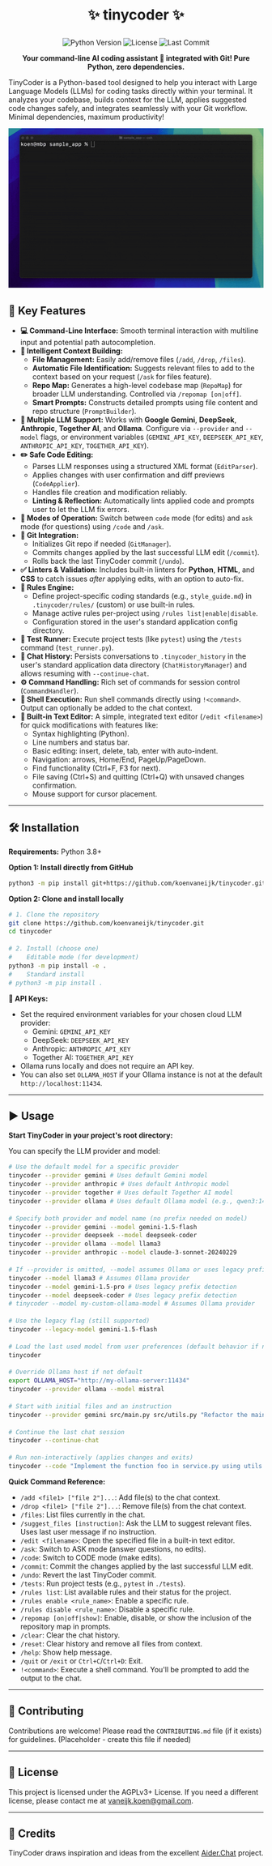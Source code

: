 

# <p align="center">✨ tinycoder ✨</p>

<p align="center">
  <img src="https://img.shields.io/badge/python-3.8+-blue.svg" alt="Python Version">
  <img src="https://img.shields.io/badge/license-AGPLv3-green.svg" alt="License">
  <img src="https://img.shields.io/github/last-commit/koenvaneijk/tinycoder" alt="Last Commit">
</p>

<p align="center">
  <strong>Your command-line AI coding assistant 🤖 integrated with Git! Pure Python, zero dependencies.</strong>
</p>

TinyCoder is a Python-based tool designed to help you interact with Large Language Models (LLMs) for coding tasks directly within your terminal. It analyzes your codebase, builds context for the LLM, applies suggested code changes safely, and integrates seamlessly with your Git workflow. Minimal dependencies, maximum productivity!

![TinyCoder Demo](https://github.com/koenvaneijk/tinycoder/blob/main/screenshots/demo.gif?raw=true)

## 🚀 Key Features

*   **💻 Command-Line Interface:** Smooth terminal interaction with multiline input and potential path autocompletion.
*   **🧠 Intelligent Context Building:**
    *   **File Management:** Easily add/remove files (`/add`, `/drop`, `/files`).
    *   **Automatic File Identification:** Suggests relevant files to add to the context based on your request (`/ask` for files feature).
    *   **Repo Map:** Generates a high-level codebase map (`RepoMap`) for broader LLM understanding. Controlled via `/repomap [on|off]`.
    *   **Smart Prompts:** Constructs detailed prompts using file content and repo structure (`PromptBuilder`).
*   **🤖 Multiple LLM Support:** Works with **Google Gemini**, **DeepSeek**, **Anthropic**, **Together AI**, and **Ollama**. Configure via `--provider` and `--model` flags, or environment variables (`GEMINI_API_KEY`, `DEEPSEEK_API_KEY`, `ANTHROPIC_API_KEY`, `TOGETHER_API_KEY`).
*   **✏️ Safe Code Editing:**
    *   Parses LLM responses using a structured XML format (`EditParser`).
    *   Applies changes with user confirmation and diff previews (`CodeApplier`).
    *   Handles file creation and modification reliably.
    *   **Linting & Reflection:** Automatically lints applied code and prompts user to let the LLM fix errors.
*   **🔄 Modes of Operation:** Switch between `code` mode (for edits) and `ask` mode (for questions) using `/code` and `/ask`.
*   **🌿 Git Integration:**
    *   Initializes Git repo if needed (`GitManager`).
    *   Commits changes applied by the last successful LLM edit (`/commit`).
    *   Rolls back the last TinyCoder commit (`/undo`).
*   **✅ Linters & Validation:** Includes built-in linters for **Python**, **HTML**, and **CSS** to catch issues *after* applying edits, with an option to auto-fix.
*   **📜 Rules Engine:**
    *   Define project-specific coding standards (e.g., `style_guide.md`) in `.tinycoder/rules/` (custom) or use built-in rules.
    *   Manage active rules per-project using `/rules list|enable|disable`.
    *   Configuration stored in the user's standard application config directory.
*   **🧪 Test Runner:** Execute project tests (like `pytest`) using the `/tests` command (`test_runner.py`).
*   **💾 Chat History:** Persists conversations to `.tinycoder_history` in the user's standard application data directory (`ChatHistoryManager`) and allows resuming with `--continue-chat`.
*   **⚙️ Command Handling:** Rich set of commands for session control (`CommandHandler`).
*   **🐚 Shell Execution:** Run shell commands directly using `!<command>`. Output can optionally be added to the chat context.
*   **📝 Built-in Text Editor:** A simple, integrated text editor (`/edit <filename>`) for quick modifications with features like:
    *   Syntax highlighting (Python).
    *   Line numbers and status bar.
    *   Basic editing: insert, delete, tab, enter with auto-indent.
    *   Navigation: arrows, Home/End, PageUp/PageDown.
    *   Find functionality (Ctrl+F, F3 for next).
    *   File saving (Ctrl+S) and quitting (Ctrl+Q) with unsaved changes confirmation.
    *   Mouse support for cursor placement.

---

## 🛠️ Installation

**Requirements:** Python 3.8+

**Option 1: Install directly from GitHub**

```bash
python3 -m pip install git+https://github.com/koenvaneijk/tinycoder.git
```

**Option 2: Clone and install locally**

```bash
# 1. Clone the repository
git clone https://github.com/koenvaneijk/tinycoder.git
cd tinycoder

# 2. Install (choose one)
#    Editable mode (for development)
python3 -m pip install -e .
#    Standard install
# python3 -m pip install .
```

**🔑 API Keys:**

*   Set the required environment variables for your chosen cloud LLM provider:
    *   Gemini: `GEMINI_API_KEY`
    *   DeepSeek: `DEEPSEEK_API_KEY`
    *   Anthropic: `ANTHROPIC_API_KEY`
    *   Together AI: `TOGETHER_API_KEY`
*   Ollama runs locally and does not require an API key.
*   You can also set `OLLAMA_HOST` if your Ollama instance is not at the default `http://localhost:11434`.

---

## ▶️ Usage

**Start TinyCoder in your project's root directory:**

You can specify the LLM provider and model:

```bash
# Use the default model for a specific provider
tinycoder --provider gemini # Uses default Gemini model
tinycoder --provider anthropic # Uses default Anthropic model
tinycoder --provider together # Uses default Together AI model
tinycoder --provider ollama # Uses default Ollama model (e.g., qwen3:14b)

# Specify both provider and model name (no prefix needed on model)
tinycoder --provider gemini --model gemini-1.5-flash
tinycoder --provider deepseek --model deepseek-coder
tinycoder --provider ollama --model llama3
tinycoder --provider anthropic --model claude-3-sonnet-20240229

# If --provider is omitted, --model assumes Ollama or uses legacy prefixes
tinycoder --model llama3 # Assumes Ollama provider
tinycoder --model gemini-1.5-pro # Uses legacy prefix detection
tinycoder --model deepseek-coder # Uses legacy prefix detection
# tinycoder --model my-custom-ollama-model # Assumes Ollama provider

# Use the legacy flag (still supported)
tinycoder --legacy-model gemini-1.5-flash

# Load the last used model from user preferences (default behavior if no flags)
tinycoder

# Override Ollama host if not default
export OLLAMA_HOST="http://my-ollama-server:11434"
tinycoder --provider ollama --model mistral

# Start with initial files and an instruction
tinycoder --provider gemini src/main.py src/utils.py "Refactor the main loop in main.py"

# Continue the last chat session
tinycoder --continue-chat

# Run non-interactively (applies changes and exits)
tinycoder --code "Implement the function foo in service.py using utils.bar"
```

**Quick Command Reference:**

*   `/add <file1> ["file 2"]...`: Add file(s) to the chat context.
*   `/drop <file1> ["file 2"]...`: Remove file(s) from the chat context.
*   `/files`: List files currently in the chat.
*   `/suggest_files [instruction]`: Ask the LLM to suggest relevant files. Uses last user message if no instruction.
*   `/edit <filename>`: Open the specified file in a built-in text editor.
*   `/ask`: Switch to ASK mode (answer questions, no edits).
*   `/code`: Switch to CODE mode (make edits).
*   `/commit`: Commit the changes applied by the last successful LLM edit.
*   `/undo`: Revert the last TinyCoder commit.
*   `/tests`: Run project tests (e.g., `pytest` in `./tests`).
*   `/rules list`: List available rules and their status for the project.
*   `/rules enable <rule_name>`: Enable a specific rule.
*   `/rules disable <rule_name>`: Disable a specific rule.
*   `/repomap [on|off|show]`: Enable, disable, or show the inclusion of the repository map in prompts.
*   `/clear`: Clear the chat history.
*   `/reset`: Clear history and remove all files from context.
*   `/help`: Show help message.
*   `/quit` or `/exit` or `Ctrl+C`/`Ctrl+D`: Exit.
*   `!<command>`: Execute a shell command. You'll be prompted to add the output to the chat.

---

## 🤝 Contributing

Contributions are welcome! Please read the `CONTRIBUTING.md` file (if it exists) for guidelines. (Placeholder - create this file if needed)

---

## 📜 License

This project is licensed under the AGPLv3+ License. If you need a different license, please contact me at vaneijk.koen@gmail.com.

---

## 🙏 Credits

TinyCoder draws inspiration and ideas from the excellent [Aider.Chat](https://aider.chat/) project. 